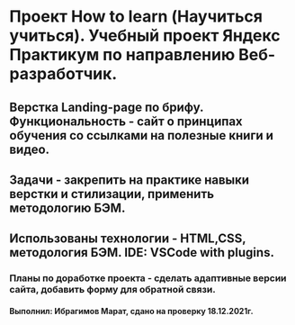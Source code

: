 # Проект How to learn (Научиться учиться). Учебный проект Яндекс Практикум по направлению Веб-разработчик.

## Верстка Landing-page по брифу. Функциональность - сайт о принципах обучения со ссылками на полезные книги и видео.

## Задачи - закрепить на практике навыки верстки и стилизации, применить методологию БЭМ.

## Использованы технологии - HTML,CSS, методология БЭМ. IDE: VSCode with plugins.

### Планы по доработке проекта - сделать адаптивные версии сайта, добавить форму для обратной связи.

#### Выполнил: Ибрагимов Марат, сдано на проверку 18.12.2021г.
